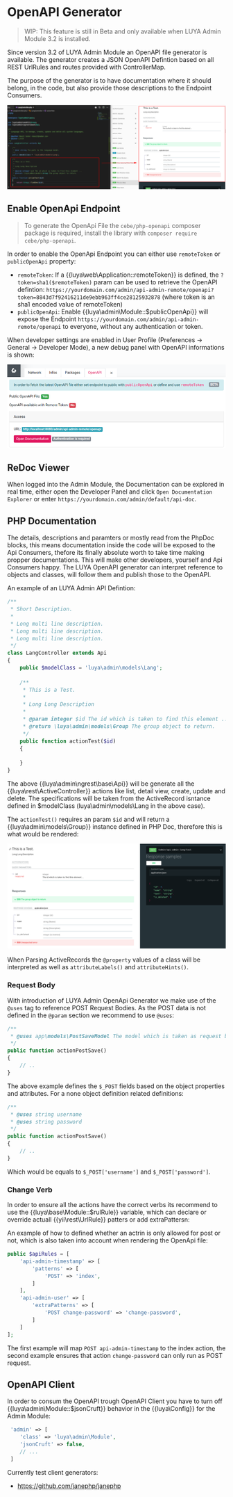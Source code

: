 # OpenAPI Generator

> WIP: This feature is still in Beta and only available when LUYA Admin Module 3.2 is installed.

Since version 3.2 of LUYA Admin Module an OpenAPI file generator is available. The generator creates a JSON OpenAPI Defintion based on all REST UrlRules and routes provided with ControllerMap.

The purpose of the generator is to have documentation where it should belong, in the code, but also provide those descriptions to the Endpoint Consumers.

![OpenAPI Custom Action](https://raw.githubusercontent.com/luyadev/luya/master/docs/guide/img/openapi-code-to-redoc.png "OpenAPI Custom Action")

## Enable OpenApi Endpoint

> To generate the OpenApi File the `cebe/php-openapi` composer package is required, install the library with `composer require cebe/php-openapi`.

In order to enable the OpenApi Endpoint you can either use `remoteToken` or ` publicOpenApi` property:

+ `remoteToken`: If a {{luya\web\Application::remoteToken}} is defined, the `?token=sha1($remoteToken)` param can be used to retrieve the OpenAPI defintion: `https://yourdomain.com/admin/api-admin-remote/openapi?token=8843d7f92416211de9ebb963ff4ce28125932878` (where token is an sha1 encoded value of remoteToken)
+ `publicOpenApi`: Enable {{luya\admin\Module::$publicOpenApi}} will expose the Endpoint `https://yourdomain.com/admin/api-admin-remote/openapi` to everyone, without any authentication or token.

When developer settings are enabled in User Profile (Preferences -> General -> Developer Mode), a new debug panel with OpenAPI informations is shown:

![OpenAPI Toolbar](https://raw.githubusercontent.com/luyadev/luya/master/docs/guide/img/debug-toolbar-openapi-2.png "OpenAPI Toolbar")

## ReDoc Viewer

When logged into the Admin Module, the Documentation can be explored in real time, either open the Developer Panel and click `Open Documentation Explorer` or enter `https://yourdomain.com/admin/default/api-doc`.

## PHP Documentation

The details, descriptions and paramters or mostly read from the PhpDoc blocks, this means documentation inside the code will be exposed to the Api Consumers, thefore its finally absolute worth to take time making propper documentations. This will make other developers, yourself and Api Consumers happy. The LUYA OpenAPI generator can interpret reference to objects and classes, will follow them and publish those to the OpenAPI.

An example of an LUYA Admin API Defintion:

```php
/**
 * Short Description.
 *
 * Long multi line description.
 * Long multi line description.
 * Long multi line description.
 */
class LangController extends Api
{
    public $modelClass = 'luya\admin\models\Lang';

    /**
     * This is a Test.
     *
     * Long Long Description
     * 
     * @param integer $id The id which is taken to find this element ...
     * @return \luya\admin\models\Group The group object to return.
     */
    public function actionTest($id)
    {

    }
}
```

The above {{luya\admin\ngrest\base\Api}} will be generate all the {{luya\rest\ActiveController}} actions like list, detail view, create, update and delete. The specifications will be taken from the ActiveRecord isntance defined in $modelClass (luya\admin\models\Lang in the above case).

The `actionTest()` requires an param `$id` and will return a {{luya\admin\models\Group}} instance defined in PHP Doc, therefore this is what would be rendered:

![OpenAPI Custom Action](https://raw.githubusercontent.com/luyadev/luya/master/docs/guide/img/openapi-custom-action.png "OpenAPI Custom Action")

When Parsing ActiveRecords the `@property` values of a class will be interpreted as well as `attributeLabels()` and `attributeHints()`.

### Request Body

With introduction of LUYA Admin OpenApi Generator we make use of the `@uses` tag to reference POST Request Bodies. As the POST data is not defined in the `@param` section we recommend to use `@uses`:

```php
/**
 * @uses app\models\PostSaveModel The model which is taken as request body.
 */
public function actionPostSave()
{
    // ..
}
```

The above example defines the `$_POST` fields based on the object properties and attributes. For a none object definition related definitions:

```php
/**
 * @uses string username
 * @uses string password
 */
public function actionPostSave()
{
    // ..
}
```

Which would be equals to `$_POST['username']` and `$_POST['password']`.

### Change Verb

In order to ensure all the actions have the correct verbs its recommend to use the {{luya\base\Module::$rulRule}} variable, which can declare or override actuall {{yii\rest\UrlRule}} patters or add extraPattersn:

An example of how to defined whether an actrin is only allowed for post or not, which is also taken into account when rendering the OpenApi file:

```php
public $apiRules = [
    'api-admin-timestamp' => [
        'patterns' => [
            'POST' => 'index',
        ]
    ],
    'api-admin-user' => [
        'extraPatterns' => [
            'POST change-password' => 'change-password',
        ]
    ]
];
```

The first example will map `POST api-admin-timestamp` to the index action, the second example ensures that action `change-password` can only run as POST request.

## OpenAPI Client

In order to consum the OpenAPI trough OpenAPI Client you have to turn off {{luya\admin\Module::$jsonCruft}} behavior in the {{luya\Config}} for the Admin Module:

```php
 'admin' => [
    'class' => 'luya\admin\Module',
    'jsonCruft' => false,
    // ...
 ]
```

Currently test client generators:

+ https://github.com/janephp/janephp
